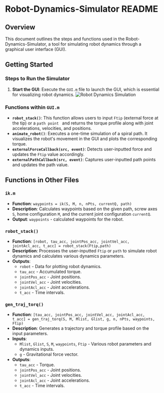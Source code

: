 # Robot-Dynamics-Simulator README

## Overview
This document outlines the steps and functions used in the Robot-Dynamics-Simulator, a tool for simulating robot dynamics through a graphical user interface (GUI).

## Getting Started
### Steps to Run the Simulator
1. **Start the GUI**: Execute the `GUI.m` file to launch the GUI, which is essential for visualizing robot dynamics.
![Robot Dynamics Simulation](https://example.com/path/to/image.jpg)


### Functions within `GUI.m`
- **`robot_stack()`**: This function allows users to input `Ftip` (external force at the tip) or a `path point ` and returns the torque profile along with joint accelerations, velocities, and positions.
- **`animate_robot()`**: Executes a one-time simulation of a spiral path. It visualizes the robot's movement in the GUI and plots the corresponding torque.
- **`externalForceCallback(src, event)`**: Detects user-inputted force and updates the `Ftip` value accordingly.
- **`externalPathCallback(src, event)`**: Captures user-inputted path points and updates the path value.

## Functions in Other Files
### `ik.m`
- **Function**: `waypoints = ik(S, M, n, nPts, currentQ, path)`
- **Description**: Calculates waypoints based on the given path, screw axes `S`, home configuration `M`, and the current joint configuration `currentQ`.
- **Output**: `waypoints` - calculated waypoints for the robot.

### `robot_stack()`
- **Function**: `[robot, tau_acc, jointPos_acc, jointVel_acc, jointAcl_acc, t_acc] = robot_stack(Ftip,path)`
- **Description**: Processes the user-inputted `Ftip` or `path` to simulate robot dynamics and calculates various dynamics parameters.
- **Outputs**:
  - `robot` - Data for plotting robot dynamics.
  - `tau_acc` - Accumulated torque.
  - `jointPos_acc` - Joint positions.
  - `jointVel_acc` - Joint velocities.
  - `jointAcl_acc` - Joint accelerations.
  - `t_acc` - Time intervals.

### `gen_traj_torq()`
- **Function**: `[tau_acc, jointPos_acc, jointVel_acc, jointAcl_acc, t_acc] = gen_traj_torq(S, M, Mlist, Glist, g, n, nPts, waypoints, Ftip)`
- **Description**: Generates a trajectory and torque profile based on the input parameters.
- **Inputs**:
  - `Mlist`, `Glist`, `S`, `M`, `waypoints`, `Ftip` - Various robot parameters and dynamics inputs.
  - `g` - Gravitational force vector.
- **Outputs**:
  - `tau_acc` - Torque.
  - `jointPos_acc` - Joint positions.
  - `jointVel_acc` - Joint velocities.
  - `jointAcl_acc` - Joint accelerations.
  - `t_acc` - Time intervals.
